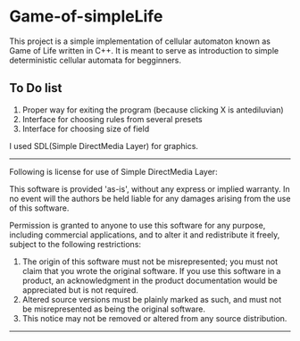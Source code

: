 # Game-of-simpleLife

This project is a simple implementation of cellular automaton known as Game of Life written in C++.
It is meant to serve as introduction to simple deterministic cellular automata for begginners.


## To Do list

1. Proper way for exiting the program (because clicking X is antediluvian)
2. Interface for choosing rules from several presets
3. Interface for choosing size of field


I used SDL(Simple DirectMedia Layer) for graphics.

-----------------------------------------------------------------------------------------------------------------------------
Following is license for use of Simple DirectMedia Layer:

This software is provided 'as-is', without any express or implied
warranty.  In no event will the authors be held liable for any damages
arising from the use of this software.

Permission is granted to anyone to use this software for any purpose,
including commercial applications, and to alter it and redistribute it
freely, subject to the following restrictions:

1. The origin of this software must not be misrepresented; you must not
   claim that you wrote the original software. If you use this software
   in a product, an acknowledgment in the product documentation would be
   appreciated but is not required.
2. Altered source versions must be plainly marked as such, and must not be
   misrepresented as being the original software.
3. This notice may not be removed or altered from any source distribution.


--------------------------------------------------------------------------------------------------------------------------------
